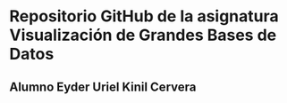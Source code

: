 # Repositorio GitHub de la asignatura Visualización de Grandes Bases de Datos
## Alumno Eyder Uriel Kinil Cervera
